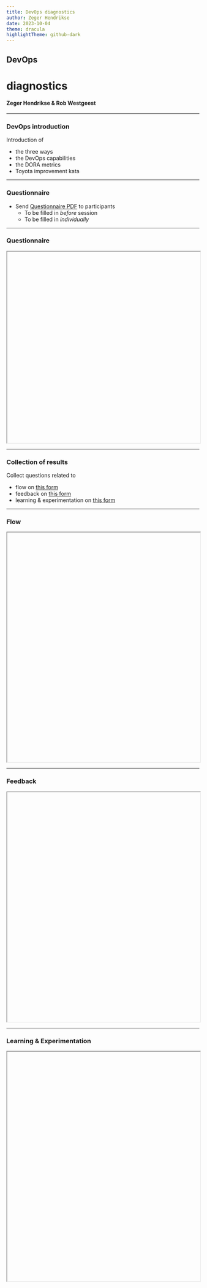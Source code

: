```yaml
---
title: DevOps diagnostics
author: Zeger Hendrikse
date: 2023-10-04
theme: dracula
highlightTheme: github-dark
---
```


## DevOps 

# diagnostics

#### Zeger Hendrikse &amp; Rob Westgeest

---

### DevOps introduction

Introduction of

- the three ways <!-- .element class="fragment" -->
- the DevOps capabilities <!-- .element class="fragment" -->
- the DORA metrics <!-- .element class="fragment" -->
- Toyota improvement kata <!-- .element class="fragment" -->

---

### Questionnaire

- Send [Questionnaire PDF](./questionnaire.html) to participants 
  - To be filled in _before_ session
  - To be filled in _individually_

----

### Questionnaire

<iframe data-src="./questionnaire.html" width="100%" height="500px"></iframe>

---

### Collection of results

Collect questions related to

- flow on [this form](./flow.html)
- feedback on [this form](./feedback.html)
- learning &amp; experimentation on [this form](./learning_experimentation.html)

----

### Flow

<iframe data-src="./flow.html" width="100%" height="600px"></iframe>

----

### Feedback

<iframe data-src="./feedback.html" width="100%" height="600px"></iframe>

----

### Learning &amp; Experimentation

<iframe data-src="./learning_experimentation.html" width="100%" height="600px"></iframe>
